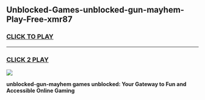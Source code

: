 
## Unblocked-Games-unblocked-gun-mayhem-Play-Free-xmr87
<h3>
<a href="https://premium76.site?title=unblocked-gun-mayhem&ref=10A">CLICK TO PLAY</a></h3>
<hr>

<h3>
<a href="https://premium76.site?title=unblocked-gun-mayhem&ref=10A">CLICK 2 PLAY</a>
  
</h3>

<a href="https://premium76.site?title=unblocked-gun-mayhem&ref=10A"><img src="https://clearcache.store/games.png"></a>


**unblocked-gun-mayhem games unblocked: Your Gateway to Fun and Accessible Online Gaming**
